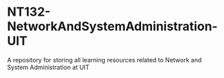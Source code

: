 # NT132-NetworkAndSystemAdministration-UIT
A repository for storing all learning resources related to Network and System Administration at UIT
